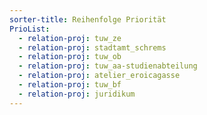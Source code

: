 ```yaml
---
sorter-title: Reihenfolge Priorität
PrioList:
  - relation-proj: tuw_ze
  - relation-proj: stadtamt_schrems
  - relation-proj: tuw_ob
  - relation-proj: tuw_aa-studienabteilung
  - relation-proj: atelier_eroicagasse
  - relation-proj: tuw_bf
  - relation-proj: juridikum
---
```

